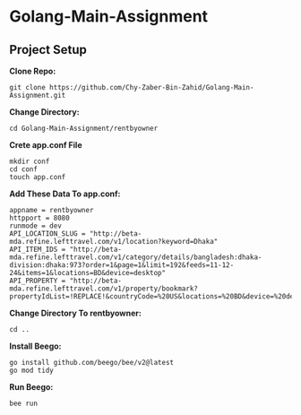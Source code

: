 # Golang-Main-Assignment
## Project Setup
**Clone Repo:**
```
git clone https://github.com/Chy-Zaber-Bin-Zahid/Golang-Main-Assignment.git
```
**Change Directory:**
```
cd Golang-Main-Assignment/rentbyowner
```
**Crete app.conf File**
```
mkdir conf
cd conf
touch app.conf
```
**Add These Data To app.conf:**
```
appname = rentbyowner
httpport = 8080
runmode = dev
API_LOCATION_SLUG = "http://beta-mda.refine.lefttravel.com/v1/location?keyword=Dhaka"
API_ITEM_IDS = "http://beta-mda.refine.lefttravel.com/v1/category/details/bangladesh:dhaka-division:dhaka:973?order=1&page=1&limit=192&feeds=11-12-24&items=1&locations=BD&device=desktop"
API_PROPERTY = "http://beta-mda.refine.lefttravel.com/v1/property/bookmark?propertyIdList=!REPLACE!&countryCode=%20US&locations=%20BD&device=%20desktop"
```
**Change Directory To rentbyowner:**
```
cd ..
```
**Install Beego:**
```
go install github.com/beego/bee/v2@latest
go mod tidy
```
**Run Beego:**
```
bee run
```